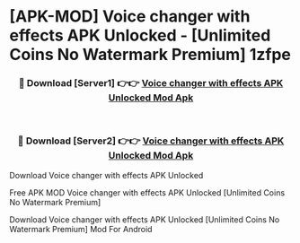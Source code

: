 # [APK-MOD] Voice changer with effects APK Unlocked - [Unlimited Coins No Watermark Premium] 1zfpe



<div align="center">
<h3>🔴 Download [Server1] 👉👉 <a href="https://momento.my/?title=Voice_changer_with_effects_APK_Unlocked">Voice changer with effects APK Unlocked Mod Apk</a></h3><br>

<h3>🔴 Download [Server2] 👉👉 <a href="https://momento.my/?title=Voice_changer_with_effects_APK_Unlocked">Voice changer with effects APK Unlocked Mod Apk</a></h3>
</div>



Download Voice changer with effects APK Unlocked 

Free APK MOD Voice changer with effects APK Unlocked [Unlimited Coins No Watermark Premium]

Download Voice changer with effects APK Unlocked [Unlimited Coins No Watermark Premium] Mod For Android
